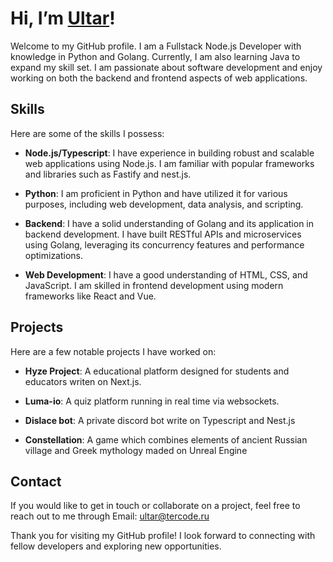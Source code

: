 # Hi, I’m [Ultar](https://github.com/ultard)!
Welcome to my GitHub profile. I am a Fullstack Node.js Developer with knowledge in Python and Golang. Currently, I am also learning Java to expand my skill set. I am passionate about software development and enjoy working on both the backend and frontend aspects of web applications.

## Skills

Here are some of the skills I possess:

- **Node.js/Typescript**: I have experience in building robust and scalable web applications using Node.js. I am familiar with popular frameworks and libraries such as Fastify and nest.js.

- **Python**: I am proficient in Python and have utilized it for various purposes, including web development, data analysis, and scripting.

- **Backend**: I have a solid understanding of Golang and its application in backend development. I have built RESTful APIs and microservices using Golang, leveraging its concurrency features and performance optimizations.

- **Web Development**: I have a good understanding of HTML, CSS, and JavaScript. I am skilled in frontend development using modern frameworks like React and Vue.

## Projects

Here are a few notable projects I have worked on:

- **Hyze Project**: A educational platform designed for students and educators writen on Next.js.

- **Luma-io**: A quiz platform running in real time via websockets.

- **Dislace bot**: A private discord bot write on Typescript and Nest.js 

- **Constellation**: A game which combines elements of ancient Russian village and Greek mythology maded on Unreal Engine

## Contact

If you would like to get in touch or collaborate on a project, feel free to reach out to me through Email: [ultar@tercode.ru](mailto:ultar@tercode.ru)

Thank you for visiting my GitHub profile! I look forward to connecting with fellow developers and exploring new opportunities.
